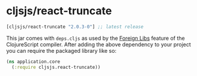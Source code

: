 # cljsjs/react-truncate

[](dependency)
```clojure
[cljsjs/react-truncate "2.0.3-0"] ;; latest release
```
[](/dependency)

This jar comes with `deps.cljs` as used by the [Foreign Libs][flibs] feature
of the ClojureScript compiler. After adding the above dependency to your project
you can require the packaged library like so:

```clojure
(ns application.core
  (:require cljsjs.react-truncate))
```

[flibs]: https://clojurescript.org/reference/packaging-foreign-deps

